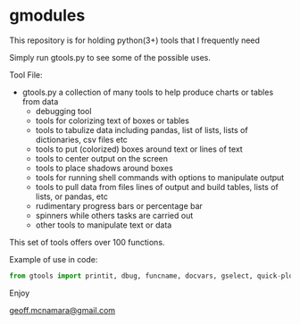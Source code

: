 # gmodules

This repository is for holding python(3+) tools that I frequently need

Simply run gtools.py to see some of the possible uses.

Tool File:

* gtools.py a collection of many tools to help produce charts or tables from data
  * debugging tool
  * tools for colorizing text of boxes or tables
  * tools to tabulize data including pandas, list of lists, lists of dictionaries, csv files etc
  * tools to put (colorized) boxes around text or lines of text
  * tools to center output on the screen
  * tools to place shadows around boxes
  * tools for running shell commands with options to manipulate output
  * tools to pull data from files lines of output and build tables, lists of lists, or pandas, etc
  * rudimentary progress bars or percentage bar
  * spinners while others tasks are carried out
  * other tools to manipulate text or data

This set of tools offers over 100 functions.

Example of use in code:

```python
from gtools import printit, dbug, funcname, docvars, gselect, quick-plot, gtable  # etc
```

Enjoy

geoff.mcnamara@gmail.com

